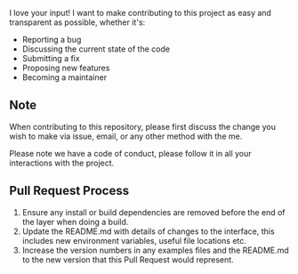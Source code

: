 I love your input! I want to make contributing to this project as easy and transparent as possible, whether it's:

* Reporting a bug
* Discussing the current state of the code
* Submitting a fix
* Proposing new features
* Becoming a maintainer

## Note

When contributing to this repository, please first discuss the change you wish to make via issue,
email, or any other method with the me. 

Please note we have a code of conduct, please follow it in all your interactions with the project.

## Pull Request Process

1. Ensure any install or build dependencies are removed before the end of the layer when doing a 
   build.
2. Update the README.md with details of changes to the interface, this includes new environment 
   variables, useful file locations etc.
3. Increase the version numbers in any examples files and the README.md to the new version that this
   Pull Request would represent.

